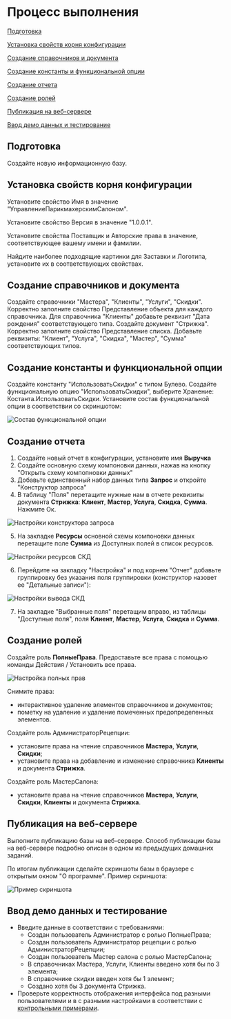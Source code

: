 # Процесс выполнения

[Подготовка](#Подготовка)

[Установка свойств корня конфигурации](#Установка%20свойств%20корня%20конфигурации)

[Создание справочников и документа](#Создание%20справочников%20и%20документа)

[Создание константы и функциональной опции](#Создание%20константы%20и%20функциональной%20опции)

[Создание отчета](#Создание%20отчета)

[Создание ролей](#Создание%20ролей)

[Публикация на веб-сервере](#Публикация%20на%20веб-сервере)

[Ввод демо данных и тестирование](#Ввод%20демо%20данных%20и%20тестирование)

## Подготовка
Создайте новую информационную базу.
## Установка свойств корня конфигурации
Установите свойство Имя в значение "УправлениеПарикмахерскимСалоном".

Установите свойство Версия в значение "1.0.0.1".

Установите свойства Поставщик и Авторские права в значение, соответствующее вашему имени и фамилии.

Найдите наиболее подходящие картинки для Заставки и Логотипа, установите их в соответствующих свойствах.
## Создание справочников и документа
Создайте справочники "Мастера", "Клиенты", "Услуги", "Скидки". Корректно заполните свойство Представление объекта для каждого справочника. Для справочника "Клиенты" добавьте реквизит "Дата рождения" соответствующего типа.
Создайте документ "Стрижка". Корректно заполните свойство Представление списка. Добавьте реквизиты: "Клиент", "Услуга", "Скидка", "Мастер", "Сумма" соответствующих типов.
## Создание константы и функциональной опции
Создайте константу "ИспользоватьСкидки" с типом Булево. Создайте функциональную опцию "ИспользоватьСкидки", выберите Хранение: Костанта.ИспользоватьСкидки. Установите состав функциональной опции в соответствии со скриншотом:

![Состав функциональной опции](img/fo-1.png)

## Создание отчета
1. Создайте новый отчет в конфигурации, установите имя **Выручка**
2. Создайте основную схему компоновки данных, нажав на кнопку "Открыть схему компопновки данных"
3. Добавьте единственный набор данных типа **Запрос** и откройте "Конструктор запроса"
4. В таблицу "Поля" перетащите нужные нам в отчете реквизиты документа **Стрижка**: **Клиент**, **Мастер**, **Услуга**, **Скидка**, **Сумма**. Нажмите Ок.

![Настройки конструктора запроса](img/query-constructor-1.png)

5. На закладке **Ресурсы** основной схемы компоновки данных перетащите поле **Сумма** из Доступных полей в список ресурсов.

![Настройки ресурсов СКД](img/data-composition-schema-1.png)

6. Перейдите на закладку "Настройка" и под корнем "Отчет" добавьте группировку без указания поля группировки (конструктор назовет ее "Детальные записи"):

![Настройки вывода СКД](img/data-composition-schema-2.png)

7. На закладке "Выбранные поля" перетащим вправо, из таблицы "Доступные поля", поля **Клиент**, **Мастер**, **Услуга**, **Скидка** и **Сумма**.
## Создание ролей
Создайте роль **ПолныеПрава**. Предоставьте все права с помощью команды Действия / Установить все права.

![Настройка полных прав](img/roles-1.png)

Снимите права: 
- интерактивное удаление элементов справочников и документов;
- пометку на удаление и удаление помеченных предопределенных элементов.

Создайте роль АдминистраторРецепции:
- установите права на чтение справочников **Мастера**, **Услуги**, **Скидки**;
- установите права на добавление и изменение справочника **Клиенты** и документа **Стрижка**.

Создайте роль МастерСалона:
- установите права на чтение справочников **Мастера**, **Услуги**, **Скидки**, **Клиенты** и документа **Стрижка**.

## Публикация на веб-сервере
Выполните публикацию базы на веб-сервере. Способ публикации базы на веб-сервере подробно описан в одном из предыдущих домашних заданий.

По итогам публикации сделайте скриншоты базы в браузере с открытым окном "О программе". Пример скриншота:

![Пример скриншота](img/roles-1.png)

## Ввод демо данных и тестирование
- Введите данные в соответствии с требованиями:
    - Создан пользователь Администратор с ролью ПолныеПрава;
    - Создан пользователь Администратор рецепции с ролью АдминистраторРецепции;
    - Создан пользователь Мастер салона с ролью МастерСалона;
    - В справочниках Мастера, Услуги, Клиенты введено хотя бы по 3 элемента;
    - В справочнике скидки введен хотя бы 1 элемент;
    - Создано хотя бы 3 документа Стрижка.
- Проверьте корректность отображения интерфейса под разными пользователями и в с разными настройками в соответствии с [контрольными примерами](test-cases.md).